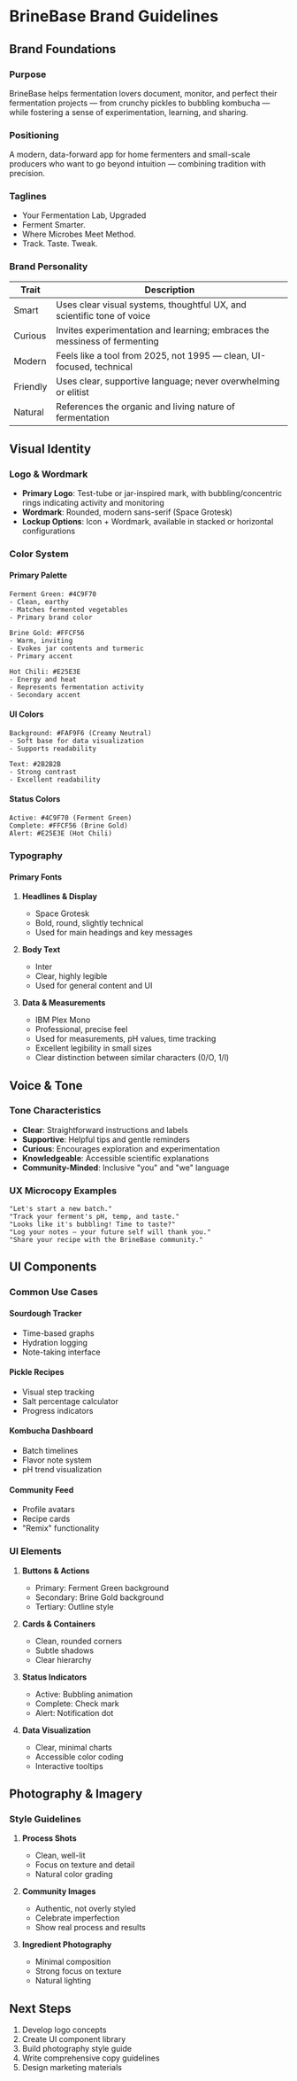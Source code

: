 # BrineBase Brand Guidelines

## Brand Foundations

### Purpose
BrineBase helps fermentation lovers document, monitor, and perfect their fermentation projects — from crunchy pickles to bubbling kombucha — while fostering a sense of experimentation, learning, and sharing.

### Positioning
A modern, data-forward app for home fermenters and small-scale producers who want to go beyond intuition — combining tradition with precision.

### Taglines
- Your Fermentation Lab, Upgraded
- Ferment Smarter.
- Where Microbes Meet Method.
- Track. Taste. Tweak.

### Brand Personality

| Trait | Description |
|-------|-------------|
| Smart | Uses clear visual systems, thoughtful UX, and scientific tone of voice |
| Curious | Invites experimentation and learning; embraces the messiness of fermenting |
| Modern | Feels like a tool from 2025, not 1995 — clean, UI-focused, technical |
| Friendly | Uses clear, supportive language; never overwhelming or elitist |
| Natural | References the organic and living nature of fermentation |

## Visual Identity

### Logo & Wordmark
- **Primary Logo**: Test-tube or jar-inspired mark, with bubbling/concentric rings indicating activity and monitoring
- **Wordmark**: Rounded, modern sans-serif (Space Grotesk)
- **Lockup Options**: Icon + Wordmark, available in stacked or horizontal configurations

### Color System

#### Primary Palette
```
Ferment Green: #4C9F70
- Clean, earthy
- Matches fermented vegetables
- Primary brand color

Brine Gold: #FFCF56
- Warm, inviting
- Evokes jar contents and turmeric
- Primary accent

Hot Chili: #E25E3E
- Energy and heat
- Represents fermentation activity
- Secondary accent
```

#### UI Colors
```
Background: #FAF9F6 (Creamy Neutral)
- Soft base for data visualization
- Supports readability

Text: #2B2B2B
- Strong contrast
- Excellent readability
```

#### Status Colors
```
Active: #4C9F70 (Ferment Green)
Complete: #FFCF56 (Brine Gold)
Alert: #E25E3E (Hot Chili)
```

### Typography

#### Primary Fonts
1. **Headlines & Display**
   - Space Grotesk
   - Bold, round, slightly technical
   - Used for main headings and key messages

2. **Body Text**
   - Inter
   - Clear, highly legible
   - Used for general content and UI

3. **Data & Measurements**
   - IBM Plex Mono
   - Professional, precise feel
   - Used for measurements, pH values, time tracking
   - Excellent legibility in small sizes
   - Clear distinction between similar characters (0/O, 1/l)

## Voice & Tone

### Tone Characteristics
- **Clear**: Straightforward instructions and labels
- **Supportive**: Helpful tips and gentle reminders
- **Curious**: Encourages exploration and experimentation
- **Knowledgeable**: Accessible scientific explanations
- **Community-Minded**: Inclusive "you" and "we" language

### UX Microcopy Examples
```
"Let's start a new batch."
"Track your ferment's pH, temp, and taste."
"Looks like it's bubbling! Time to taste?"
"Log your notes — your future self will thank you."
"Share your recipe with the BrineBase community."
```

## UI Components

### Common Use Cases

#### Sourdough Tracker
- Time-based graphs
- Hydration logging
- Note-taking interface

#### Pickle Recipes
- Visual step tracking
- Salt percentage calculator
- Progress indicators

#### Kombucha Dashboard
- Batch timelines
- Flavor note system
- pH trend visualization

#### Community Feed
- Profile avatars
- Recipe cards
- "Remix" functionality

### UI Elements

1. **Buttons & Actions**
   - Primary: Ferment Green background
   - Secondary: Brine Gold background
   - Tertiary: Outline style

2. **Cards & Containers**
   - Clean, rounded corners
   - Subtle shadows
   - Clear hierarchy

3. **Status Indicators**
   - Active: Bubbling animation
   - Complete: Check mark
   - Alert: Notification dot

4. **Data Visualization**
   - Clear, minimal charts
   - Accessible color coding
   - Interactive tooltips

## Photography & Imagery

### Style Guidelines
1. **Process Shots**
   - Clean, well-lit
   - Focus on texture and detail
   - Natural color grading

2. **Community Images**
   - Authentic, not overly styled
   - Celebrate imperfection
   - Show real process and results

3. **Ingredient Photography**
   - Minimal composition
   - Strong focus on texture
   - Natural lighting

## Next Steps

1. Develop logo concepts
2. Create UI component library
3. Build photography style guide
4. Write comprehensive copy guidelines
5. Design marketing materials
